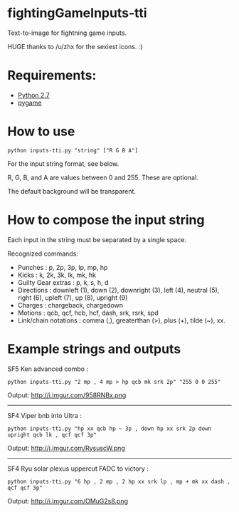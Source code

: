 # fightingGameInputs-tti

Text-to-image for fightning game inputs.

HUGE thanks to /u/zhx for the sexiest icons. :)

# Requirements:
* [Python 2.7](https://www.python.org/download/releases/2.7/)
* [pygame](http://www.pygame.org/download.shtml)

# How to use
`python inputs-tti.py "string" ["R G B A"]`

For the input string format, see below.

R, G, B, and A are values between 0 and 255. These are optional.

The default background will be transparent.

# How to compose the input string
Each input in the string must be separated by a single space.

Recognized commands:
* Punches : p, 2p, 3p, lp, mp, hp
* Kicks : k, 2k, 3k, lk, mk, hk
* Guilty Gear extras : p, k, s, h, d
* Directions : downleft (1), down (2), downright (3), left (4), neutral (5), right (6), upleft (7), up (8), upright (9)
* Charges : chargeback, chargedown
* Motions : qcb, qcf, hcb, hcf, dash, srk, rsrk, spd
* Link/chain notations : comma (,), greaterthan (>), plus (+), tilde (~), xx.

# Example strings and outputs
SF5 Ken advanced combo :

`python inputs-tti.py "2 mp , 4 mp > hp qcb mk srk 2p" "255 0 0 255"`

Output: http://i.imgur.com/958RNBx.png

---

SF4 Viper bnb into Ultra :

`python inputs-tti.py "hp xx qcb hp ~ 3p , down hp xx srk 2p down upright qcb lk , qcf qcf 3p"`

Output: http://i.imgur.com/RysuscW.png

---

SF4 Ryu solar plexus uppercut FADC to victory :

`python inputs-tti.py "6 hp , 2 mp , 2 hp xx srk lp , mp + mk xx dash , qcf qcf 3p"`

Output: http://i.imgur.com/OMuG2s8.png
